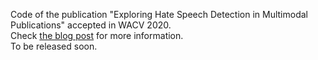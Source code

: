 Code of the publication "Exploring Hate Speech Detection in Multimodal Publications" accepted in WACV 2020.  
Check [the blog post](https://gombru.github.io/2019/10/09/MMHS/) for more information.  
To be released soon.  
